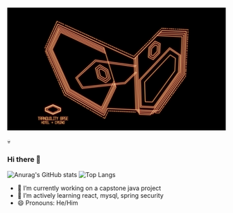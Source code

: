 
[![Header](https://github.com/Tfauves/Tfauves/blob/main/L4gwgjW.jpeg "Header")](https://some-url.dev/)

&#128128;
### Hi there 👋


 ![Anurag's GitHub stats](https://github-readme-stats.vercel.app/api?username=Tfauves&show_icons=true&theme=dracula&hide=stars)
 ![Top Langs](https://github-readme-stats.vercel.app/api/top-langs/?username=Tfauves&layout=compact&theme=dracula&hide=css,html)
- 🔭 I’m currently working on a capstone java project
- 🌱 I’m actively learning react, mysql, spring security
- 😄 Pronouns: He/Him
<!-- **Tfauves/Tfauves** is a ✨ _special_ ✨ repository because its `README.md` (this file) appears on your GitHub profile. -->




<!-- - 👯 I’m looking to collaborate on ...
- 🤔 I’m looking for help with ...
- 💬 Ask me about ...
- 📫 How to reach me: ...

- ⚡ Fun fact: ... -->

